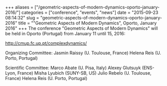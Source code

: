 +++
aliases = ["/geometric-aspects-of-modern-dynamics-oporto-january-2016/"]
categories = ["conference", "events", "news"]
date = "2015-09-23 08:14:32"
slug = "geometric-aspects-of-modern-dynamics-oporto-january-2016"
title = "\"Geometric Aspects of Modern Dynamics\", Oporto, January 2016"
+++
The conference "Geometric Aspects of Modern Dynamics" will be held in
Oporto (Portugal) from <span class="aBn" tabindex="0"
term="goog_1057806277"><span class="aQJ">January 11 until 15,
2016</span></span>:

<http://cmup.fc.up.pt/complexdynamics/>

Organizing Committee: Jasmin Raissy (U. Toulouse, France) Helena Reis
(U. Porto, Portugal)

Scientific Committee: Marco Abate (U. Pisa, Italy) Alexey Glutsuyk
(ENS-Lyon, France) Misha Lyubich (SUNY-SB, US) Julio Rebelo (U.
Toulouse, France) Helena Reis (U. Porto, Portugal)
